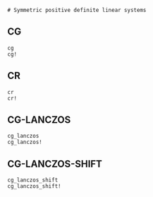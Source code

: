 ```@meta
# Symmetric positive definite linear systems
```

## CG

```@docs
cg
cg!
```

## CR

```@docs
cr
cr!
```

## CG-LANCZOS

```@docs
cg_lanczos
cg_lanczos!
```

## CG-LANCZOS-SHIFT

```@docs
cg_lanczos_shift
cg_lanczos_shift!
```

